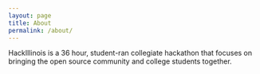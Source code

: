 ```yaml
---
layout: page
title: About
permalink: /about/
---
```


HackIllinois is a 36 hour, student-ran collegiate hackathon that focuses on bringing the open source community and college students together.
